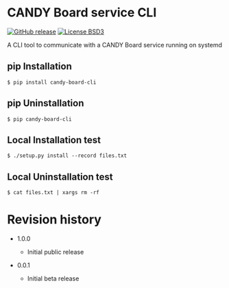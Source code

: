 # CANDY Board service CLI

[![GitHub release](https://img.shields.io/github/release/CANDY-LINE/candy-board-cli.svg)](https://github.com/CANDY-LINE/candy-board-cli/releases/latest)
[![License BSD3](https://img.shields.io/github/license/CANDY-LINE/candy-board-cli.svg)](http://opensource.org/licenses/BSD-3-Clause)

A CLI tool to communicate with a CANDY Board service running on systemd

## pip Installation

```
$ pip install candy-board-cli
```

## pip Uninstallation

```
$ pip candy-board-cli
```

## Local Installation test

```
$ ./setup.py install --record files.txt
```

## Local Uninstallation test

```
$ cat files.txt | xargs rm -rf
```

# Revision history

 * 1.0.0
    - Initial public release

 * 0.0.1
    - Initial beta release
